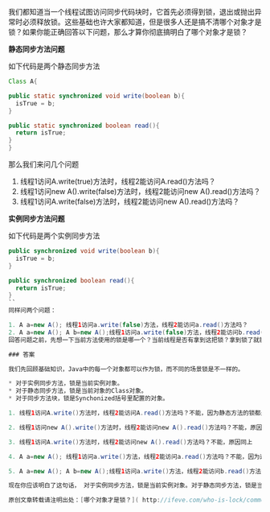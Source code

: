 我们都知道当一个线程试图访问同步代码块时，它首先必须得到锁，退出或抛出异常时必须释放锁。这些基础也许大家都知道，但是很多人还是搞不清哪个对象才是锁？如果你能正确回答以下问题，那么才算你彻底搞明白了哪个对象才是锁？

**静态同步方法问题**

如下代码是两个静态同步方法
```java
Class A{

public static synchronized void write(boolean b){
  isTrue = b;
}

public static synchronized boolean read(){
  return isTrue;
}
}
```
那么我们来问几个问题

1. 线程1访问A.write(true)方法时，线程2能访问A.read()方法吗？
2. 线程1访问new A().write(false)方法时，线程2能访问new A().read()方法吗？
3. 线程1访问A.write(false)方法时，线程2能访问new A().read()方法吗？


**实例同步方法问题**

如下代码是两个实例同步方法
```java
public synchronized void write(boolean b){
  isTrue = b;
}

public synchronized boolean read(){
  return isTrue;
}
``
同样问两个问题：

1. A a=new A(); 线程1访问a.write(false)方法，线程2能访问a.read()方法吗？
2. A a=new A(); A b=new A();线程1访问a.write(false)方法，线程2能访问b.read()方法吗？
回答问题之前，先想一下当前方法使用的锁是哪一个？当前线程是否有拿到这把锁？拿到锁了就能访问当前方法了。

### 答案

我们先回顾基础知识，Java中的每一个对象都可以作为锁，而不同的场景锁是不一样的。

* 对于实例同步方法，锁是当前实例对象。
* 对于静态同步方法，锁是当前对象的Class对象。
* 对于同步方法块，锁是Synchonized括号里配置的对象。

1. 线程1访问A.write()方法时，线程2能访问A.read()方法吗？不能，因为静态方法的锁都是A.Class对象,线程1拿到锁之后，线程2就拿不到锁了。

2. 线程1访问new A().write()方法时，线程2能访问new A().read()方法吗？不能，原因同上。

3. 线程1访问A.write()方法时，线程2能访问new A().read()方法吗？不能，原因同上

4. A a=new A(); 线程1访问a.write()方法，线程2能访问a.read()方法吗？不能，因为这两个方法的锁都是对象a，线程1拿到了锁，线程2就不能访问了。

5. A a=new A(); A b=new A();线程1访问a.write()方法，线程2能访问b.read()方法吗？可以，因为线程1拿到的是锁是 a,而线程2访问b.read()需要的是锁是b。

现在你应该明白了这句话， 对于实例同步方法，锁是当前实例对象。对于静态同步方法，锁是当前对象的Class对象 。

原创文章转载请注明出处：[哪个对象才是锁？]( http://ifeve.com/who-is-lock/comment-page-1/#comment-24444)